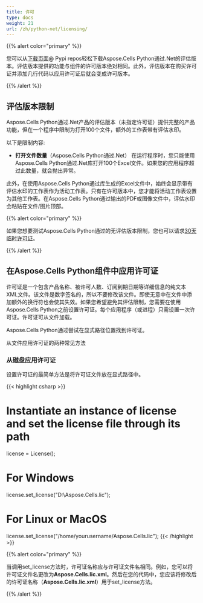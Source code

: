 ```yaml
---
title: 许可
type: docs
weight: 21
url: /zh/python-net/licensing/
---
```


{{% alert color="primary" %}}

您可以从[下载页面](https://pypi.org/project/aspose-cells-python/)@ Pypi repos轻松下载Aspose.Cells Python通过.Net的评估版本。评估版本提供的功能与组件的许可版本绝对相同。此外，评估版本在购买许可证并添加几行代码以应用许可证后就会变成许可版本。

{{% /alert %}}

## **评估版本限制**

Aspose.Cells Python通过.Net产品的评估版本（未指定许可证）提供完整的产品功能，但在一个程序中限制为打开100个文件，额外的工作表带有评估水印。

以下是限制内容:

- **打开文件数量**（Aspose.Cells Python通过.Net）
  在运行程序时，您只能使用Aspose.Cells Python通过.Net库打开100个Excel文件。如果您的应用程序超过此数量，就会抛出异常。


此外，在使用Aspose.Cells Python通过库生成的Excel文件中，始终会显示带有评估水印的工作表作为活动工作表。只有在许可版本中，您才能将活动工作表设置为其他工作表。在Aspose.Cells Python通过输出的PDF或图像文件中，评估水印会粘贴在文件/图片顶部。

{{% alert color="primary" %}}

如果您想要测试Aspose.Cells Python通过的无评估版本限制，您也可以请求[30天临时许可证](https://purchase.aspose.com/temporary-license)。

{{% /alert %}}

## **在Aspose.Cells Python组件中应用许可证**

许可证是一个包含产品名称、被许可人数、订阅到期日期等详细信息的纯文本XML文件。该文件是数字签名的，所以不要修改该文件。即使无意中在文件中添加额外的换行符也会使其失效。如果您希望避免其评估限制，您需要在使用Aspose.Cells Python之前设置许可证。每个应用程序（或进程）只需设置一次许可证。许可证可从文件加载。

Aspose.Cells Python通过尝试在显式路径位置找到许可证。

从文件应用许可证的两种常见方法

### **从磁盘应用许可证**

设置许可证的最简单方法是将许可证文件放在显式路径中。

{{< highlight csharp >}}

# Instantiate an instance of license and set the license file through its path

license = License();
# For Windows
license.set_license("D:\Aspose.Cells.lic");
# For Linux or MacOS
license.set_license("/home/yourusername/Aspose.Cells.lic"); 
{{< /highlight >}}

{{% alert color="primary" %}}

当调用set_license方法时，许可证名称应与许可证文件名相同。例如，您可以将许可证文件名更改为**Aspose.Cells.lic.xml**。然后在您的代码中，您应该将修改后的许可证名称（**Aspose.Cells.lic.xml**）用于set_license方法。

{{% /alert %}}


